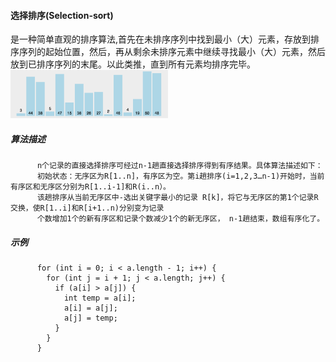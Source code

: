 #### 选择排序(Selection-sort)
是一种简单直观的排序算法,首先在未排序序列中找到最小（大）元素，存放到排序序列的起始位置，然后，再从剩余未排序元素中继续寻找最小（大）元素，然后放到已排序序列的末尾。以此类推，直到所有元素均排序完毕。<br><img src="/img/20201112224719590-1433219824.gif" width="50%" hight="40%">
##### 算法描述

          n个记录的直接选择排序可经过n-1趟直接选择排序得到有序结果。具体算法描述如下：
          初始状态：无序区为R[1..n]，有序区为空。第i趟排序(i=1,2,3…n-1)开始时，当前有序区和无序区分别为R[1..i-1]和R(i..n）。
          该趟排序从当前无序区中-选出关键字最小的记录 R[k]，将它与无序区的第1个记录R交换，使R[1..i]和R[i+1..n)分别变为记录 
          个数增加1个的新有序区和记录个数减少1个的新无序区， n-1趟结束，数组有序化了。
##### 示例

          for (int i = 0; i < a.length - 1; i++) {
            for (int j = i + 1; j < a.length; j++) {
              if (a[i] > a[j]) {
                int temp = a[i];
                a[i] = a[j];
                a[j] = temp;
              }
            }
          }

